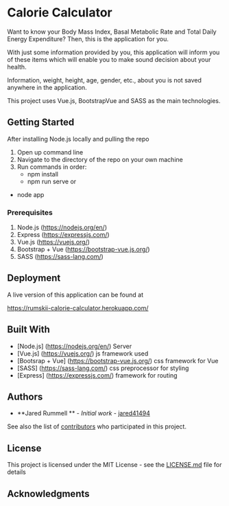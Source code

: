 # Calorie Calculator

Want to know your Body Mass Index, Basal Metabolic Rate and Total Daily Energy Expenditure? Then, this is the application for you.

With just some information provided by you, this application will inform you of these items which will enable you to make sound decision about your health.

Information, weight, height, age, gender, etc., about you is not saved anywhere in the application.

This project uses Vue.js, BootstrapVue and SASS as the main technologies.

## Getting Started

After installing Node.js locally and pulling the repo

1. Open up command line
2. Navigate to the directory of the repo on your own machine
3. Run commands in order:
	- npm install
	- npm run serve or
  - node app

### Prerequisites

1. Node.js (https://nodejs.org/en/)
2. Express (https://expressjs.com/)
3. Vue.js (https://vuejs.org/)
4. Bootstrap + Vue (https://bootstrap-vue.js.org/)
5. SASS (https://sass-lang.com/)

## Deployment

A live version of this application can be found at

https://rumskii-calorie-calculator.herokuapp.com/

## Built With

* [Node.js] (https://nodejs.org/en/) Server
* [Vue.js] (https://vuejs.org/) js framework used
* [Bootsrap + Vue] (https://bootstrap-vue.js.org/) css framework for Vue
* [SASS] (https://sass-lang.com/) css preprocessor for styling
* [Express] (https://expressjs.com/) framework for routing

## Authors

* **Jared Rummell ** - *Initial work* - [jared41494](https://github.com/jared41494)

See also the list of [contributors](https://github.com/jared41494/vuejs-quiz/graphs/contributors) who participated in this project.

## License

This project is licensed under the MIT License - see the [LICENSE.md](LICENSE.md) file for details

## Acknowledgments
